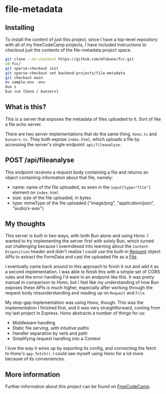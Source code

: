 # file-metadata

## Installing

To install the content of just this project,
since I have a top-level repository with all of my freeCodeCamp projects,
I have included instructions to checkout just the contents
of the file-metadata project space.

```bash
git clone --no-checkout https://github.com/mfukano/fcc.git
cd fcc/
git sparse-checkout init
git sparse-checkout set backend-projects/file-metadata
git checkout main
mv sample.env .env
bun i
bun run [hono / bunserv]
```

## What is this?

This is a server that exposes the metadata of files uploaded to it.
Sort of like a file echo server.

There are two server implementations that do the same thing, `hono.ts` and `bunserv.ts`.
They both expose `index.html`, which uploads a file by accessing the server's
single endpoint: `api/fileanalyse`.

## POST /api/fileanalyse

This endpoint receives a request body containing a file and returns an object containing
information about that file, namely:

- name: name of the file uploaded, as seen in the
  `input[type="file"]` element on `index.html`
- size: size of the file uploaded, in bytes
- type: mimeType of the file uploaded ("image/png", "application/json", "audio/x-wav")

## My thoughts

This server is built in two ways, with both Bun alone and using Hono.
I wanted to try implementing the server first with solely Bun, which
turned out challenging because I overindexed into learning about the
`Content-Disposition` header and didn't realize I could use the built-in
[Request](https://developer.mozilla.org/en-US/docs/Web/API/Request)
object APIs to extract the FormData and cast the uploaded file
as a [File](https://developer.mozilla.org/en-US/docs/Web/API/File).

I eventually came back around to this approach to finish it out and add
it as a second implementation. I was able to finish this with a simple set of
CORS rules and the error handling I'd want in an endpoint like this.
It was pretty manual in comparison to Hono, but I feel like my understanding of
how Bun exposes these APIs is much higher, especially after working through the
request body misunderstanding and reading up on `Request` and `File`.

My stop-gap implementation was using Hono, though.
This was the implementation I finished first,
and it was very straightforward, coming from my last project in Express.
Hono abstracts a number of things for us:

- Middleware handling
- Static file serving, with intuitive paths
- Handler separation by verb and path
- Simplifying request handling into a Context

I love the way it wires up by exporting its config, and connecting the fetch
to Hono's `app.fetch()`. I could see myself using Hono for a lot more because of
its conveniences.

## More information

Further information about this project can be found on [FreeCodeCamp](https://www.freecodecamp.org/learn/back-end-development-and-apis/back-end-development-and-apis-projects/file-metadata-microservice).
